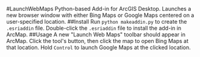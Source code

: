 #LaunchWebMaps
Python-based Add-in for ArcGIS Desktop. Launches a new browser window with either Bing Maps or Google Maps centered on a user-specified location.
##Install
Run `python makeaddin.py` to create the `.esriaddin` file. Double-click the `.esriaddin` file to install the add-in in ArcMap. 
##Usage
A new "Launch Web Maps" toolbar should appear in ArcMap. Click the tool's button, then click the map to open Bing Maps at that location. Hold `Control` to launch Google Maps at the clicked location. 
